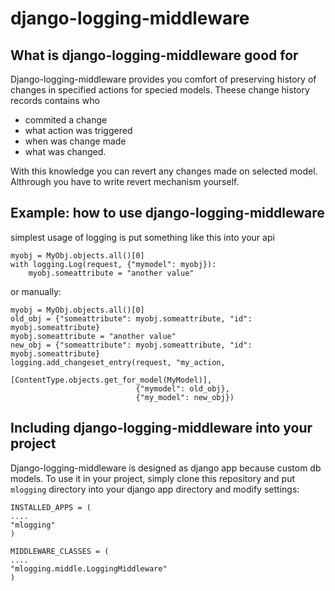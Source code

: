 django-logging-middleware
=========================
What is django-logging-middleware good for
--------------------------------------------------------
Django-logging-middleware provides you comfort of preserving history of changes in specified actions for specied models. Theese change history records contains who

 * commited a change
 * what action was triggered
 * when was change made
 * what was changed.

With this knowledge you can revert any changes made on selected model. Althrough you have to write revert mechanism yourself.

Example: how to use django-logging-middleware
-------------------------------------------------------------
simplest usage of logging is put something like this into your api
   
    myobj = MyObj.objects.all()[0]
    with logging.Log(request, {"mymodel": myobj}):
        myobj.someattribute = "another value"

or manually:

    myobj = MyObj.objects.all()[0]
    old_obj = {"someattribute": myobj.someattribute, "id": myobj.someattribute}
    myobj.someattribute = "another value"
    new_obj = {"someattribute": myobj.someattribute, "id": myobj.someattribute}
    logging.add_changeset_entry(request, "my_action,
                                [ContentType.objects.get_for_model(MyModel)],
                                {"mymodel": old_obj},
                                {"my_model": new_obj})

Including django-logging-middleware into your project
--------------------------------------------------------------------
Django-logging-middleware is designed as django app because custom db models. To use it in your project, simply clone this repository and put `mlogging` directory into your django app directory and modify settings:


    INSTALLED_APPS = (
    ....
    "mlogging"
    )

    MIDDLEWARE_CLASSES = (
    ....
    "mlogging.middle.LoggingMiddleware"
    )
